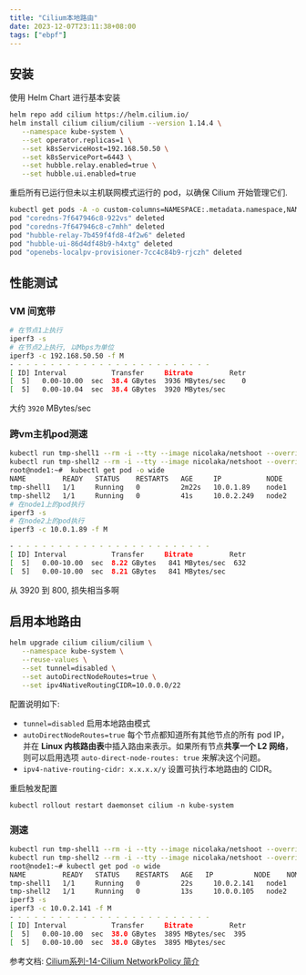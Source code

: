 ```yaml
---
title: "Cilium本地路由"
date: 2023-12-07T23:11:38+08:00
tags: ["ebpf"]
---
```


## 安装

使用 Helm Chart 进行基本安装

```bash
helm repo add cilium https://helm.cilium.io/
helm install cilium cilium/cilium --version 1.14.4 \
   --namespace kube-system \
   --set operator.replicas=1 \
   --set k8sServiceHost=192.168.50.50 \
   --set k8sServicePort=6443 \
   --set hubble.relay.enabled=true \
   --set hubble.ui.enabled=true
```

重启所有已运行但未以主机联网模式运行的 pod，以确保 Cilium 开始管理它们. 

```bash
kubectl get pods -A -o custom-columns=NAMESPACE:.metadata.namespace,NAME:.metadata.name,HOSTNETWORK:.spec.hostNetwork --no-headers=true | grep '<none>' | awk '{print "-n "$1" "$2}' | xargs -L 1 -r kubectl delete pod
pod "coredns-7f647946c8-922vs" deleted
pod "coredns-7f647946c8-c7mhh" deleted
pod "hubble-relay-7b459f4fd8-4f2w6" deleted
pod "hubble-ui-86d4df48b9-h4xtg" deleted
pod "openebs-localpv-provisioner-7cc4c84b9-rjczh" deleted
```

## 性能测试

### VM 间宽带

```bash
# 在节点1上执行
iperf3 -s
# 在节点2上执行, 以Mbps为单位
iperf3 -c 192.168.50.50 -f M
- - - - - - - - - - - - - - - - - - - - - - - - -
[ ID] Interval           Transfer     Bitrate         Retr
[  5]   0.00-10.00  sec  38.4 GBytes  3936 MBytes/sec    0             sender
[  5]   0.00-10.04  sec  38.4 GBytes  3920 MBytes/sec                  receiver
```

大约 `3920` MBytes/sec   

### 跨vm主机pod测速

```bash
kubectl run tmp-shell1 --rm -i --tty --image nicolaka/netshoot --overrides='{"spec":{"nodeName":"node1"}}'
kubectl run tmp-shell2 --rm -i --tty --image nicolaka/netshoot --overrides='{"spec":{"nodeName":"node2"}}'
root@node1:~#  kubectl get pod -o wide
NAME         READY   STATUS    RESTARTS   AGE     IP           NODE    NOMINATED NODE   READINESS GATES
tmp-shell1   1/1     Running   0          2m22s   10.0.1.89    node1   <none>           <none>
tmp-shell2   1/1     Running   0          41s     10.0.2.249   node2   <none>           <none>
# 在node1上的pod执行
iperf3 -s
# 在node2上的pod执行
iperf3 -c 10.0.1.89 -f M

- - - - - - - - - - - - - - - - - - - - - - - - -
[ ID] Interval           Transfer     Bitrate         Retr
[  5]   0.00-10.00  sec  8.22 GBytes   841 MBytes/sec  632             sender
[  5]   0.00-10.00  sec  8.21 GBytes   841 MBytes/sec                  receiver
```

从 3920 到 800, 损失相当多啊

## 启用本地路由

```bash
helm upgrade cilium cilium/cilium \
   --namespace kube-system \
   --reuse-values \
   --set tunnel=disabled \
   --set autoDirectNodeRoutes=true \
   --set ipv4NativeRoutingCIDR=10.0.0.0/22
```

配置说明如下:

- `tunnel=disabled` 启用本地路由模式
- `autoDirectNodeRoutes=true` 每个节点都知道所有其他节点的所有 pod IP，并在 **Linux 内核路由表**中插入路由来表示。如果所有节点**共享一个 L2 网络**，则可以启用选项 `auto-direct-node-routes: true` 来解决这个问题。
- `ipv4-native-routing-cidr: x.x.x.x/y` 设置可执行本地路由的 CIDR。

重启触发配置

```
kubectl rollout restart daemonset cilium -n kube-system
```

### 测速

```bash
kubectl run tmp-shell1 --rm -i --tty --image nicolaka/netshoot --overrides='{"spec":{"nodeName":"node1"}}'
kubectl run tmp-shell2 --rm -i --tty --image nicolaka/netshoot --overrides='{"spec":{"nodeName":"node2"}}'
root@node1:~# kubectl get pod -o wide
NAME         READY   STATUS    RESTARTS   AGE   IP          NODE    NOMINATED NODE   READINESS GATES
tmp-shell1   1/1     Running   0          22s     10.0.2.141   node1   <none>           <none>
tmp-shell2   1/1     Running   0          13s     10.0.0.105   node2   <none>           <none>
iperf3 -s
iperf3 -c 10.0.2.141 -f M
- - - - - - - - - - - - - - - - - - - - - - - - -
[ ID] Interval           Transfer     Bitrate         Retr
[  5]   0.00-10.00  sec  38.0 GBytes  3895 MBytes/sec  395             sender
[  5]   0.00-10.00  sec  38.0 GBytes  3895 MBytes/sec                  receiver
```



参考文档: [Cilium系列-14-Cilium NetworkPolicy 简介](https://mp.weixin.qq.com/s/nV0rT14D5WG8h71KjsxXMQ)
